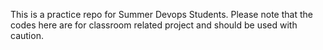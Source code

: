 This is a practice repo for  Summer Devops Students. Please note that the codes here are for classroom related project and should be used with caution.
